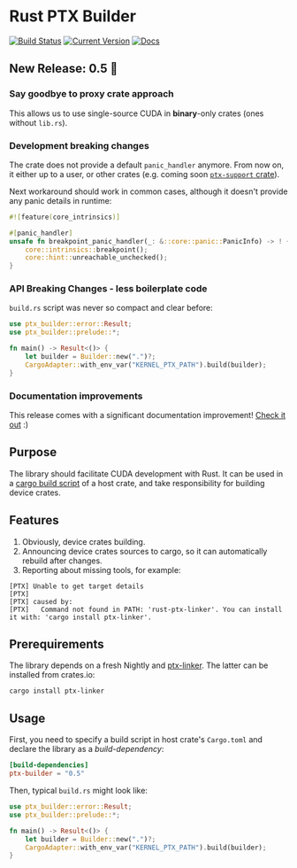 # Rust PTX Builder
[![Build Status](https://travis-ci.org/denzp/rust-ptx-builder.svg?branch=master)](https://travis-ci.org/denzp/rust-ptx-builder)
[![Current Version](https://img.shields.io/crates/v/ptx-builder.svg)](https://crates.io/crates/ptx-builder)
[![Docs](https://docs.rs/ptx-builder/badge.svg)](https://docs.rs/ptx-builder)

## New Release: 0.5 🎉
### Say goodbye to proxy crate approach
This allows us to use single-source CUDA in **binary**-only crates (ones without `lib.rs`).

### Development breaking changes
The crate does not provide a default `panic_handler` anymore.
From now on, it either up to a user, or other crates (e.g. coming soon [`ptx-support` crate](https://github.com/denzp/rust-ptx-support)).

Next workaround should work in common cases,
although it doesn't provide any panic details in runtime:
``` rust
#![feature(core_intrinsics)]

#[panic_handler]
unsafe fn breakpoint_panic_handler(_: &::core::panic::PanicInfo) -> ! {
    core::intrinsics::breakpoint();
    core::hint::unreachable_unchecked();
}
```

### API Breaking Changes - less boilerplate code
`build.rs` script was never so compact and clear before:
``` rust
use ptx_builder::error::Result;
use ptx_builder::prelude::*;

fn main() -> Result<()> {
    let builder = Builder::new(".")?;
    CargoAdapter::with_env_var("KERNEL_PTX_PATH").build(builder);
}
```

### Documentation improvements
This release comes with a significant documentation improvement! [Check it out](https://docs.rs/ptx-builder) :)

## Purpose
The library should facilitate CUDA development with Rust.
It can be used in a [cargo build script](http://doc.crates.io/build-script.html) of a host crate, and take responsibility for building device crates.

## Features
1. Obviously, device crates building.
2. Announcing device crates sources to cargo, so it can automatically rebuild after changes.
3. Reporting about missing tools, for example:
```
[PTX] Unable to get target details
[PTX]
[PTX] caused by:
[PTX]   Command not found in PATH: 'rust-ptx-linker'. You can install it with: 'cargo install ptx-linker'.
```

## Prerequirements
The library depends on a fresh Nightly and [ptx-linker](https://crates.io/crates/ptx-linker).
The latter can be installed from crates.io:
```
cargo install ptx-linker
```

## Usage
First, you need to specify a build script in host crate's `Cargo.toml` and declare the library as a *build-dependency*:
``` toml
[build-dependencies]
ptx-builder = "0.5"
```

Then, typical `build.rs` might look like:
``` rust
use ptx_builder::error::Result;
use ptx_builder::prelude::*;

fn main() -> Result<()> {
    let builder = Builder::new(".")?;
    CargoAdapter::with_env_var("KERNEL_PTX_PATH").build(builder);
}
```
